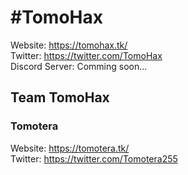 # #TomoHax
Website: https://tomohax.tk/  
Twitter: https://twitter.com/TomoHax  
Discord Server: Comming soon...  

## Team TomoHax
### Tomotera
Website: https://tomotera.tk/  
Twitter: https://twitter.com/Tomotera255
